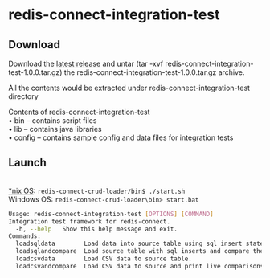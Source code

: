 # redis-connect-integration-test

## Download

Download the [latest release](https://github.com/RedisLabs-Field-Engineering/redis-connect-integration-test/releases) and untar (tar -xvf redis-connect-integration-test-1.0.0.tar.gz) the redis-connect-integration-test-1.0.0.tar.gz archive.

All the contents would be extracted under redis-connect-integration-test directory

Contents of redis-connect-integration-test
<br>•	bin – contains script files
<br>•	lib – contains java libraries
<br>•	config – contains sample config and data files for integration tests

## Launch

<br>[*nix OS](https://en.wikipedia.org/wiki/Unix-like):
`redis-connect-crud-loader/bin$ ./start.sh`
<br>Windows OS:
`redis-connect-crud-loader\bin> start.bat`

```bash
Usage: redis-connect-integration-test [OPTIONS] [COMMAND]
Integration test framework for redis-connect.
  -h, --help   Show this help message and exit.
Commands:
  loadsqldata        Load data into source table using sql insert statements.
  loadsqlandcompare  Load source table with sql inserts and compare them with target JSON objects.
  loadcsvdata        Load CSV data to source table.
  loadcsvandcompare  Load CSV data to source and print live comparisons.
```

